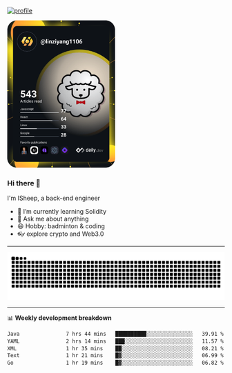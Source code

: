 [![profile](https://user-images.githubusercontent.com/54968314/208005045-e4b42f3b-833d-4242-bfcc-e764865553a2.svg)](https://www.calligrapher.ai/)

<a href="https://app.daily.dev/linziyang1106"><img src="/devcard.png" width="250" alt="ISheep's Dev Card"/></a>

### Hi there 🐏

I'm ISheep, a back-end engineer

- 🔭 I’m currently learning Solidity
- 💬 Ask me about anything
- 😄 Hobby: badminton & coding
- 👓 explore crypto and Web3.0

-------

![](https://raw.githubusercontent.com/ISheepp/ISheepp/output/github-contribution-grid-snake.svg)

-------

📊 **Weekly development breakdown**
<!--START_SECTION:waka-->

```txt
Java               7 hrs 44 mins   ██████████░░░░░░░░░░░░░░░   39.91 %
YAML               2 hrs 14 mins   ███░░░░░░░░░░░░░░░░░░░░░░   11.57 %
XML                1 hr 35 mins    ██░░░░░░░░░░░░░░░░░░░░░░░   08.21 %
Text               1 hr 21 mins    █▓░░░░░░░░░░░░░░░░░░░░░░░   06.99 %
Go                 1 hr 19 mins    █▓░░░░░░░░░░░░░░░░░░░░░░░   06.82 %
```

<!--END_SECTION:waka-->
